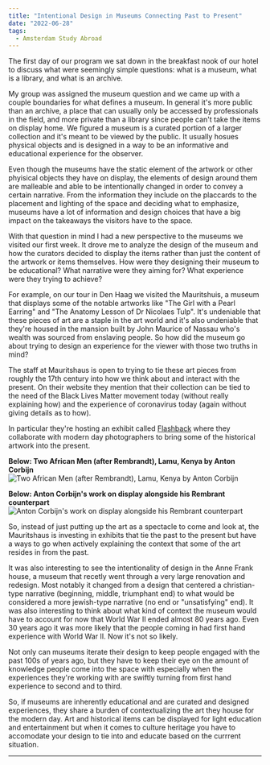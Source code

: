 ```yaml
---
title: "Intentional Design in Museums Connecting Past to Present"
date: "2022-06-28"
tags:
  - Amsterdam Study Abroad
---
```


The first day of our program we sat down in the breakfast nook of our hotel to discuss what were seemingly simple questions: what is a museum, what is a library, and what is an archive.

My group was assigned the museum question and we came up with a couple boundaries for what defines a museum. In general it's more public than an archive, a place that can usually only be accessed by professionals in the field, and more private than a library since people can't take the items on display home. We figured a museum is a curated portion of a larger collection and it's meant to be viewed by the public. It usually hosues physical objects and is designed in a way to be an informative and educational experience for the observer. 

Even though the museums have the static element of the artwork or other phyisical objects they have on display, the elements of design around them are malleable and able to be intentionally changed in order to convey a certain narrative. From the information they include on the placcards to the placement and lighting of the space and deciding what to emphasize, museums have a lot of information and design choices that have a big impact on the takeaways the visitors have to the space.

With that question in mind I had a new perspective to the museums we visited our first week. It drove me to analyze the design of the museum and how the curators decided to display the items rather than just the content of the artwork or items themselves. How were they designing their museum to be educational? What narrative were they aiming for? What experience were they trying to achieve?

For example, on our tour in Den Haag we visited the Mauritshuis, a museum that displays some of the notable artworks like "The Girl with a Pearl Earring" and "The Anatomy Lesson of Dr Nicolaes Tulp". It's undeniable that these pieces of art are a staple in the art world and it's also undeniable that they're housed in the mansion built by John Maurice of Nassau who's wealth was sourced from enslaving people. So how did the museum go about trying to design an experience for the viewer with those two truths in mind?

The staff at Mauritshaus is open to trying to tie these art pieces from roughly the 17th century into how we think about and interact with the present. On their website they mention that their collection can be tied to the need of the Black Lives Matter movement today (without really explaining how) and the experience of coronavirus today (again without giving details as to how).

In particular they're hosting an exhibit called [Flashback](https://www.mauritshuis.nl/en/what-s-on/exhibitions/flashback/) where they collaborate with modern day photographers to bring some of the historical artwork into the present.

**Below: Two African Men (after Rembrandt), Lamu, Kenya by Anton Corbijn**
![Two African Men (after Rembrandt), Lamu, Kenya by Anton Corbijn](/img/journal/amsterdamArchive/two-african-men.jpg)

**Below: Anton Corbijn's work on display alongside his Rembrant counterpart**
![Anton Corbijn's work on display alongside his Rembrant counterpart](/img/journal/amsterdamArchive/two-african-men-display.jpeg)


So, instead of just putting up the art as a spectacle to come and look at, the Mauritshaus is investing in exhibits that tie the past to the present but have a ways to go when actively explaining the context that some of the art resides in from the past.

It was also interesting to see the intentionality of design in the Anne Frank house, a museum that recetly went through a very large renovation and redesign. Most notably it changed from a design that centered a christian-type narrative (beginning, middle, triumphant end) to what would be considered a more jewish-type narrative (no end or "unsatisfying" end). It was also interesting to think about what kind of context the museum would have to account for now that World War II ended almost 80 years ago. Even 30 years ago it was more likely that the people coming in had first hand experience with World War II. Now it's not so likely. 

Not only can museums iterate their design to keep people engaged with the past 100s of years ago, but they have to keep their eye on the amount of knowledge people come into the space with especially when the experiences they're working with are swiftly turning from first hand experience to second and to third. 

So, if museums are inherently educational and are curated and designed experiences, they share a burden of contextualizing the art they house for the modern day. Art and historical items can be displayed for light education and entertainment but when it comes to culture heritage you have to accomodate your design to tie into and educate based on the currrent situation.

---
